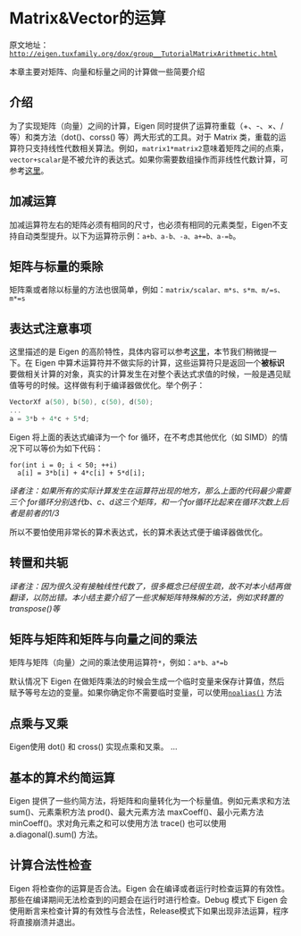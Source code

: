 # Matrix&Vector的运算
原文地址：[`http://eigen.tuxfamily.org/dox/group__TutorialMatrixArithmetic.html`][0]

本章主要对矩阵、向量和标量之间的计算做一些简要介绍

## 介绍

为了实现矩阵（向量）之间的计算，Eigen 同时提供了运算符重载（+、-、×、/ 等）和类方法（dot()、corss() 等）两大形式的工具。对于 Matrix 类，重载的运算符只支持线性代数相关算法。例如，`matrix1*matrix2`意味着矩阵之间的点乘，`vector+scalar`是不被允许的表达式。如果你需要数组操作而非线性代数计算，可参考[这里][1]。

## 加减运算
加减运算符左右的矩阵必须有相同的尺寸，也必须有相同的元素类型，Eigen不支持自动类型提升。以下为运算符示例：`a+b、a-b、-a、a+=b、a-=b`。

## 矩阵与标量的乘除
矩阵乘或者除以标量的方法也很简单，例如：`matrix/scalar、m*s、s*m、m/=s、m*=s`

## 表达式注意事项
这里描述的是 Eigen 的高阶特性，具体内容可以参考[这里][2]，本节我们稍微提一下。在 Eigen 中算术运算符并不做实际的计算，这些运算符只是返回一个**被标识**要做相关计算的对象，真实的计算发生在对整个表达式求值的时候，一般是遇见赋值等号的时候。这样做有利于编译器做优化。举个例子：

```c++
VectorXf a(50), b(50), c(50), d(50);
...
a = 3*b + 4*c + 5*d;
```
Eigen 将上面的表达式编译为一个 for 循环，在不考虑其他优化（如 SIMD）的情况下可以等价为如下代码：

```
for(int i = 0; i < 50; ++i)
  a[i] = 3*b[i] + 4*c[i] + 5*d[i];
```
_译者注：如果所有的实际计算发生在运算符出现的地方，那么上面的代码最少需要三个 for循环分别迭代b、c、d这三个矩阵，和一个for循环比起来在循环次数上后者是前者的1/3_

所以不要怕使用非常长的算术表达式，长的算术表达式便于编译器做优化。

## 转置和共轭
_译者注：因为很久没有接触线性代数了，很多概念已经很生疏，故不对本小结再做翻译，以防出错。本小结主要介绍了一些求解矩阵特殊解的方法，例如求转置的transpose()等_

## 矩阵与矩阵和矩阵与向量之间的乘法
矩阵与矩阵（向量）之间的乘法使用运算符`*`，例如：`a*b、a*=b`

默认情况下 Eigen 在做矩阵乘法的时候会生成一个临时变量来保存计算值，然后赋予等号左边的变量。如果你确定你不需要临时变量，可以使用[`noalias()`][3] 方法

## 点乘与叉乘
Eigen使用 dot() 和 cross() 实现点乘和叉乘。
...

## 基本的算术约简运算
Eigen 提供了一些约简方法，将矩阵和向量转化为一个标量值。例如元素求和方法 sum()、元素乘积方法 prod()、最大元素方法 maxCoeff()、最小元素方法 minCoeff()。求对角元素之和可以使用方法 trace() 也可以使用 a.diagonal().sum() 方法。

## 计算合法性检查
Eigen 将检查你的运算是否合法。Eigen 会在编译或者运行时检查运算的有效性。那些在编译期间无法检查到的问题会在运行时进行检查。Debug 模式下 Eigen 会使用断言来检查计算的有效性与合法性，Release模式下如果出现非法运算，程序将直接崩溃并退出。






[0]:http://eigen.tuxfamily.org/dox/group__TutorialMatrixArithmetic.html
[1]:http://eigen.tuxfamily.org/dox/group__TutorialArrayClass.html
[2]:http://eigen.tuxfamily.org/dox/TopicEigenExpressionTemplates.html
[3]:http://eigen.tuxfamily.org/dox/group__TopicAliasing.html

